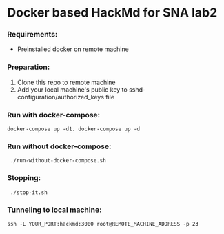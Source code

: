 # Docker based HackMd for SNA lab2

### Requirements:
- Preinstalled docker on remote machine

### Preparation:
1. Clone this repo to remote machine
2. Add your local machine's public key to sshd-configuration/authorized_keys file

### Run with docker-compose:


    docker-compose up -d1. docker-compose up -d

### Run without docker-compose:


     ./run-without-docker-compose.sh
    
### Stopping:


     ./stop-it.sh

### Tunneling to local machine:


    ssh -L YOUR_PORT:hackmd:3000 root@REMOTE_MACHINE_ADDRESS -p 23



